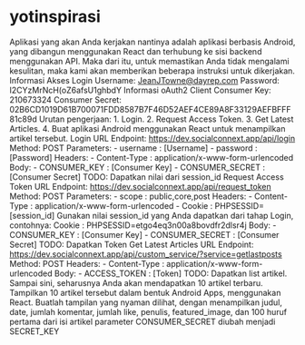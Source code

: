 # yotinspirasi
Aplikasi yang akan Anda kerjakan nantinya adalah aplikasi berbasis Android, yang dibangun menggunakan React dan terhubung ke sisi backend menggunakan API. Maka dari itu, untuk memastikan Anda tidak mengalami kesulitan, maka kami akan memberikan beberapa instruksi untuk dikerjakan. Informasi Akses Login Username: JeanJTowne@dayrep.com Password: I2CYzMrNcH(oZ6afsU1ghbdY Informasi oAuth2 Client Consumer Key: 210673324 Consumer Secret: 02B6CD1019D61B700071FDD8587B7F46D52AEF4CE89A8F33129AEFBFFF81c89d Urutan pengerjaan: 1. Login. 2. Request Access Token. 3. Get Latest Articles. 4. Buat aplikasi Android menggunakan React untuk menampilkan artikel tersebut. Login URL Endpoint: https://dev.socialconnext.app/api/login Method: POST Parameters: - username : [Username] - password : [Password] Headers: - Content-Type : application/x-www-form-urlencoded Body: - CONSUMER_KEY : [Consumer Key] - CONSUMER_SECRET : [Consumer Secret] TODO: Dapatkan nilai dari session_id Request Access Token URL Endpoint: https://dev.socialconnext.app/api/request_token Method: POST Parameters: - scope : public,core,post Headers: - Content-Type : application/x-www-form-urlencoded - Cookie : PHPSESSID=[session_id] Gunakan nilai session_id yang Anda dapatkan dari tahap Login, contohnya: Cookie : PHPSESSID=etgo4eq3n00a8bovdfr2dlsr4j Body: - CONSUMER_KEY : [Consumer Key] - CONSUMER_SECRET : [Consumer Secret] TODO: Dapatkan Token Get Latest Articles URL Endpoint: https://dev.socialconnext.app/api/custom_service/?service=getlastposts Method: POST Headers: - Content-Type : application/x-www-form-urlencoded Body: - ACCESS_TOKEN : [Token] TODO: Dapatkan list artikel. Sampai sini, seharusnya Anda akan mendapatkan 10 artikel terbaru. Tampilkan 10 artikel tersebut dalam bentuk Android Apps, menggunakan React. Buatlah tampilan yang nyaman dilihat, dengan menampilkan judul, date, jumlah komentar, jumlah like, penulis, featured_image, dan 100 huruf pertama dari isi artikel
parameter CONSUMER_SECRET diubah menjadi SECRET_KEY
